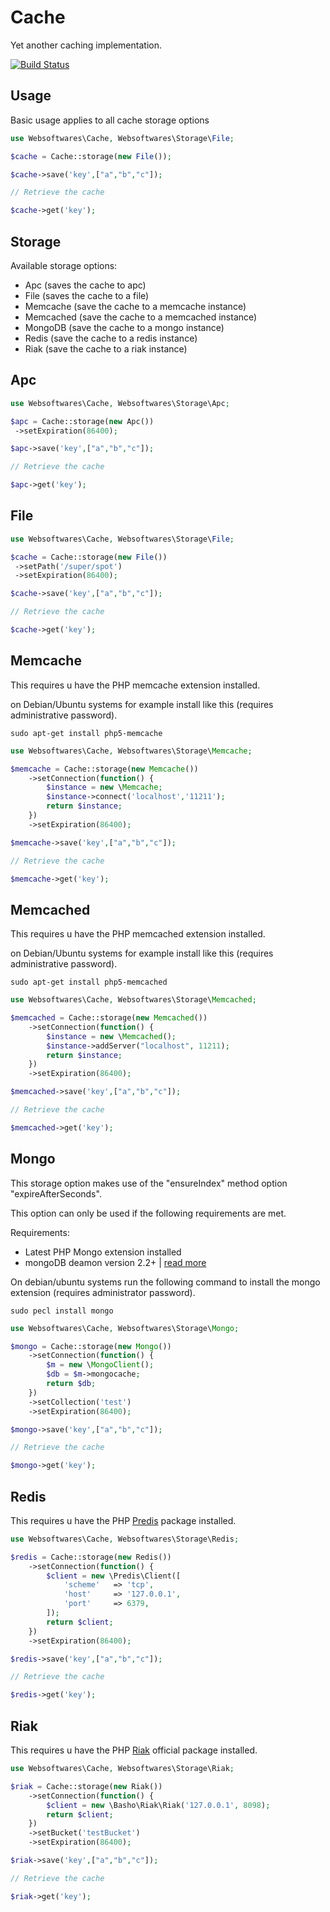 # Cache

Yet another caching implementation.

[![Build Status](https://api.travis-ci.org/websoftwares/Cache.png)](https://travis-ci.org/websoftwares/Cache)

## Usage

Basic usage applies to all cache storage options

```php
use Websoftwares\Cache, Websoftwares\Storage\File;

$cache = Cache::storage(new File());

$cache->save('key',["a","b","c"]);

// Retrieve the cache

$cache->get('key');

```
## Storage

Available storage options:

*   Apc (saves the cache to apc)
*   File (saves the cache to a file)
*   Memcache (save the cache to a memcache instance)
*   Memcached (save the cache to a memcached instance)
*   MongoDB (save the cache to a mongo instance)
*   Redis (save the cache to a redis instance)
*   Riak (save the cache to a riak instance)

## Apc

```php
use Websoftwares\Cache, Websoftwares\Storage\Apc;

$apc = Cache::storage(new Apc())
 ->setExpiration(86400);

$apc->save('key',["a","b","c"]);

// Retrieve the cache

$apc->get('key');

```

## File

```php
use Websoftwares\Cache, Websoftwares\Storage\File;

$cache = Cache::storage(new File())
 ->setPath('/super/spot')
 ->setExpiration(86400);

$cache->save('key',["a","b","c"]);

// Retrieve the cache

$cache->get('key');

```

## Memcache

This requires u have the PHP memcache extension installed.

on Debian/Ubuntu systems for example install like this (requires administrative password).

```
sudo apt-get install php5-memcache

```

```php
use Websoftwares\Cache, Websoftwares\Storage\Memcache;

$memcache = Cache::storage(new Memcache())
    ->setConnection(function() {
        $instance = new \Memcache;
        $instance->connect('localhost','11211');
        return $instance;
    })
    ->setExpiration(86400);

$memcache->save('key',["a","b","c"]);

// Retrieve the cache

$memcache->get('key');

```

## Memcached

This requires u have the PHP memcached extension installed.

on Debian/Ubuntu systems for example install like this (requires administrative password).

```
sudo apt-get install php5-memcached

```

```php
use Websoftwares\Cache, Websoftwares\Storage\Memcached;

$memcached = Cache::storage(new Memcached())
    ->setConnection(function() {
        $instance = new \Memcached();
        $instance->addServer("localhost", 11211);
        return $instance;
    })
    ->setExpiration(86400);

$memcached->save('key',["a","b","c"]);

// Retrieve the cache

$memcached->get('key');

```

## Mongo
This storage option makes use of the "ensureIndex" method option "expireAfterSeconds".

This option can only be used if the following requirements are met.

Requirements:
*   Latest PHP Mongo extension installed
*   mongoDB deamon version 2.2+ | [read more](http://docs.mongodb.org/manual/tutorial/expire-data/ "More information")

On debian/ubuntu systems run the following command to install the mongo extension (requires administrator password).

```
sudo pecl install mongo
```

```php
use Websoftwares\Cache, Websoftwares\Storage\Mongo;

$mongo = Cache::storage(new Mongo())
    ->setConnection(function() {
        $m = new \MongoClient();
        $db = $m->mongocache;
        return $db;
    })
    ->setCollection('test')
    ->setExpiration(86400);

$mongo->save('key',["a","b","c"]);

// Retrieve the cache

$mongo->get('key');

```

## Redis

This requires u have the PHP [Predis](https://github.com/nrk/predis "Predis") package installed.

```php
use Websoftwares\Cache, Websoftwares\Storage\Redis;

$redis = Cache::storage(new Redis())
    ->setConnection(function() {
        $client = new \Predis\Client([
            'scheme'   => 'tcp',
            'host'     => '127.0.0.1',
            'port'     => 6379,
        ]);
        return $client;
    })
    ->setExpiration(86400);

$redis->save('key',["a","b","c"]);

// Retrieve the cache

$redis->get('key');

```

## Riak

This requires u have the PHP [Riak](https://github.com/basho/riak-php-client "Riak") official package installed.

```php
use Websoftwares\Cache, Websoftwares\Storage\Riak;

$riak = Cache::storage(new Riak())
    ->setConnection(function() {
        $client = new \Basho\Riak\Riak('127.0.0.1', 8098);
        return $client;
    })
    ->setBucket('testBucket')
    ->setExpiration(86400);

$riak->save('key',["a","b","c"]);

// Retrieve the cache

$riak->get('key');

```